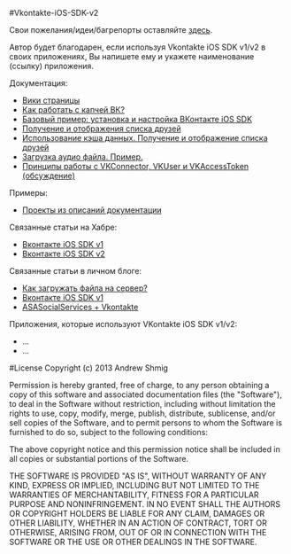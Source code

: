 #Vkontakte-iOS-SDK-v2

Свои пожелания/идеи/багрепорты оставляйте [здесь](https://github.com/AndrewShmig/Vkontakte-iOS-SDK-v2.0/issues/new).

Автор будет благодарен, если используя Vkontakte iOS SDK v1/v2 в своих приложениях, Вы напишете ему и укажете наименование
(ссылку) приложения.

Документация:
* [Вики страницы](https://github.com/AndrewShmig/Vkontakte-iOS-SDK-v2.0/wiki/_pages)
* [Как работать с капчей ВК?](https://github.com/AndrewShmig/Vkontakte-iOS-SDK-v2.0/issues/11)
* [Базовый пример: установка и настройка ВКонтакте iOS SDK](https://github.com/AndrewShmig/Vkontakte-iOS-SDK-v2.0/issues/16)
* [Получение и отображения списка друзей](https://github.com/AndrewShmig/Vkontakte-iOS-SDK-v2.0/issues/18)
* [Использование кэша данных. Получение и отображение списка друзей](https://github.com/AndrewShmig/Vkontakte-iOS-SDK-v2.0/issues/19)
* [Загрузка аудио файла. Пример.](https://github.com/AndrewShmig/Vkontakte-iOS-SDK-v2.0/issues/20)
* [Принципы работы с VKConnector, VKUser и VKAccessToken (обсуждение)](https://github.com/AndrewShmig/Vkontakte-iOS-SDK-v2.0/issues/21)

Примеры:
* [Проекты из описаний документации](https://github.com/AndrewShmig/Vkontakte-iOS-SDK-v2.0/tree/master/Project/Examples)

Связанные статьи на Хабре:
- [Вконтакте iOS SDK v1](http://habrahabr.ru/post/184560/)
- [Вконтакте iOS SDK v2](http://habrahabr.ru/post/185766/)

Связанные статьи в личном блоге:
- [Как загружать файла на сервер?](http://developing-ios-apps-with-andrew-shmig.blogspot.ru/2013/06/objective-c.html)
- [Вконтакте iOS SDK v1](http://developing-ios-apps-with-andrew-shmig.blogspot.ru/2013/06/vkontakte-ios-sdk-v10.html)
- [ASASocialServices + Vkontakte](http://developing-ios-apps-with-andrew-shmig.blogspot.ru/2013/04/asasocialservices-vkontakte-ios.html)

Приложения, которые используют VKontakte iOS SDK v1/v2:
- ...
- ...

#License
Copyright (c) 2013 Andrew Shmig

Permission is hereby granted, free of charge, to any person obtaining a copy of this software and associated documentation files (the "Software"), to deal in the Software without restriction, including without limitation the rights to use, copy, modify, merge, publish, distribute, sublicense, and/or sell copies of the Software, and to permit persons to whom the Software is furnished to do so, subject to the following conditions:

The above copyright notice and this permission notice shall be included in all copies or substantial portions of the Software.

THE SOFTWARE IS PROVIDED "AS IS", WITHOUT WARRANTY OF ANY KIND, EXPRESS OR IMPLIED, INCLUDING BUT NOT LIMITED TO THE WARRANTIES OF MERCHANTABILITY, FITNESS FOR A PARTICULAR PURPOSE AND NONINFRINGEMENT. IN NO EVENT SHALL THE AUTHORS OR COPYRIGHT HOLDERS BE LIABLE FOR ANY CLAIM, DAMAGES OR OTHER LIABILITY, WHETHER IN AN ACTION OF CONTRACT, TORT OR OTHERWISE, ARISING FROM, OUT OF OR IN CONNECTION WITH THE SOFTWARE OR THE USE OR OTHER DEALINGS IN THE SOFTWARE.
